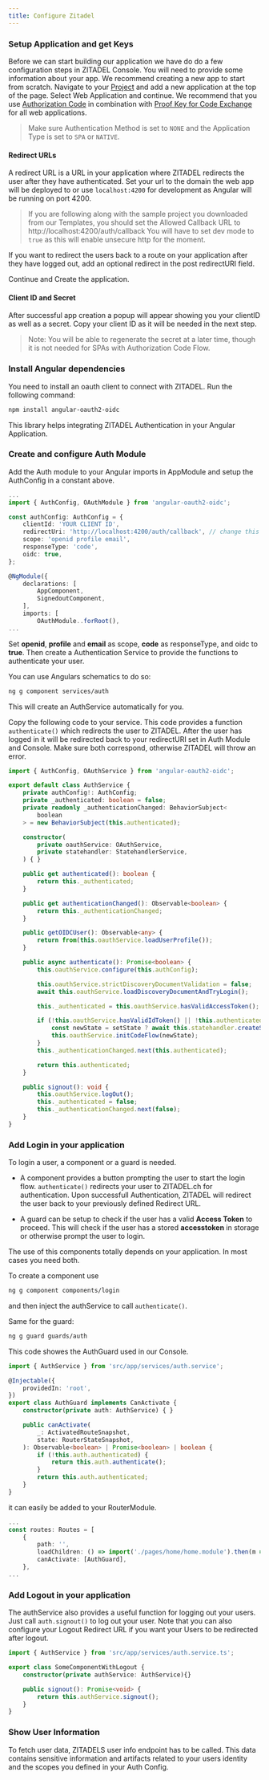 ```yaml
---
title: Configure Zitadel
---
```


### Setup Application and get Keys

Before we can start building our application we have do do a few configuration steps in ZITADEL Console.
You will need to provide some information about your app. We recommend creating a new app to start from scratch. Navigate to your [Project](https://console.zitadel.ch/projects) and add a new application at the top of the page.
Select Web Application and continue.
We recommend that you use [Authorization Code](architecture#Authorization_Code) in combination with [Proof Key for Code Exchange](architecture#Proof_Key_for_Code_Exchange) for all web applications.

> Make sure Authentication Method is set to `NONE` and the Application Type is set to `SPA` or `NATIVE`.

#### Redirect URLs

A redirect URL is a URL in your application where ZITADEL redirects the user after they have authenticated. Set your url to the domain the web app will be deployed to or use `localhost:4200` for development as Angular will be running on port 4200.

> If you are following along with the sample project you downloaded from our Templates, you should set the Allowed Callback URL to http://localhost:4200/auth/callback You will have to set dev mode to `true` as this will enable unsecure http for the moment.

If you want to redirect the users back to a route on your application after they have logged out, add an optional redirect in the post redirectURI field.

Continue and Create the application.

#### Client ID and Secret

After successful app creation a popup will appear showing you your clientID as well as a secret.
Copy your client ID as it will be needed in the next step.

> Note: You will be able to regenerate the secret at a later time, though it is not needed for SPAs with Authorization Code Flow.

### Install Angular dependencies

You need to install an oauth client to connect with ZITADEL. Run the following command:

```bash
npm install angular-oauth2-oidc
```

This library helps integrating ZITADEL Authentication in your Angular Application.

### Create and configure Auth Module

Add the Auth module to your Angular imports in AppModule and setup the AuthConfig in a constant above.

```ts
...
import { AuthConfig, OAuthModule } from 'angular-oauth2-oidc';

const authConfig: AuthConfig = {
    clientId: 'YOUR CLIENT ID',
    redirectUri: 'http://localhost:4200/auth/callback', // change this to your domain later or use window.location.origin.
    scope: 'openid profile email',
    responseType: 'code',
    oidc: true,
};

@NgModule({
    declarations: [
        AppComponent,
        SignedoutComponent,
    ],
    imports: [
        OAuthModule..forRoot(),
...
```

Set **openid**, **profile** and **email** as scope, **code** as responseType, and oidc to **true**.
Then create a Authentication Service to provide the functions to authenticate your user.

You can use Angulars schematics to do so:

``` bash
ng g component services/auth
``` 
This will create an AuthService automatically for you.

Copy the following code to your service. This code provides a function `authenticate()` which redirects the user to ZITADEL. After the user has logged in it will be redirected back to your redirectURI set in Auth Module and Console. Make sure both correspond, otherwise ZITADEL will throw an error.

```ts
import { AuthConfig, OAuthService } from 'angular-oauth2-oidc';

export default class AuthService {
    private authConfig!: AuthConfig;
    private _authenticated: boolean = false;
    private readonly _authenticationChanged: BehaviorSubject<
        boolean
    > = new BehaviorSubject(this.authenticated);

    constructor(
        private oauthService: OAuthService,
        private statehandler: StatehandlerService,
    ) { }

    public get authenticated(): boolean {
        return this._authenticated;
    }

    public get authenticationChanged(): Observable<boolean> {
        return this._authenticationChanged;
    }

    public getOIDCUser(): Observable<any> {
        return from(this.oauthService.loadUserProfile());
    }

    public async authenticate(): Promise<boolean> {
        this.oauthService.configure(this.authConfig);

        this.oauthService.strictDiscoveryDocumentValidation = false;
        await this.oauthService.loadDiscoveryDocumentAndTryLogin();

        this._authenticated = this.oauthService.hasValidAccessToken();

        if (!this.oauthService.hasValidIdToken() || !this.authenticated || partialConfig || force) {
            const newState = setState ? await this.statehandler.createState().toPromise() : undefined;
            this.oauthService.initCodeFlow(newState);
        }
        this._authenticationChanged.next(this.authenticated);

        return this.authenticated;
    }

    public signout(): void {
        this.oauthService.logOut();
        this._authenticated = false;
        this._authenticationChanged.next(false);
    }
}
```

### Add Login in your application

To login a user, a component or a guard is needed. 

- A component provides a button prompting the user to start the login flow.
`authenticate()` redirects your user to ZITADEL.ch for authentication. Upon successfull Authentication, ZITADEL will redirect the user back to your previously defined Redirect URL.

- A guard can be setup to check if the user has a valid **Access Token** to proceed. This will check if the user has a stored **accesstoken** in storage or otherwise prompt the user to login.

The use of this components totally depends on your application. In most cases you need both.

To create a component use 
``` bash
ng g component components/login
```
and then inject the authService to call `authenticate()`.

Same for the guard:
``` bash
ng g guard guards/auth
```

This code showes the AuthGuard used in our Console.

```ts
import { AuthService } from 'src/app/services/auth.service';

@Injectable({
    providedIn: 'root',
})
export class AuthGuard implements CanActivate {
    constructor(private auth: AuthService) { }

    public canActivate(
        _: ActivatedRouteSnapshot,
        state: RouterStateSnapshot,
    ): Observable<boolean> | Promise<boolean> | boolean {
        if (!this.auth.authenticated) {
            return this.auth.authenticate();
        }
        return this.auth.authenticated;
    }
}
```

it can easily be added to your RouterModule.

```ts
...
const routes: Routes = [
    {
        path: '',
        loadChildren: () => import('./pages/home/home.module').then(m => m.HomeModule),
        canActivate: [AuthGuard],
    },
...
```

### Add Logout in your application

The authService also provides a useful function for logging out your users. Just call `auth.signout()` to log out your user. Note that you can also configure your Logout Redirect URL if you want your Users to be redirected after logout.

```ts
import { AuthService } from 'src/app/services/auth.service.ts';

export class SomeComponentWithLogout {
    constructor(private authService: AuthService){}

    public signout(): Promise<void> {
        return this.authService.signout();
    }
}
```

### Show User Information

To fetch user data, ZITADELS user info endpoint has to be called. This data contains sensitive information and artifacts related to your users identity and the scopes you defined in your Auth Config.
